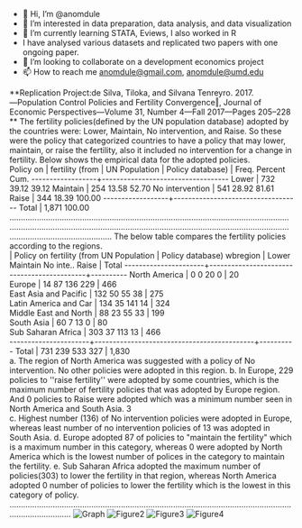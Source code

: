 - 👋 Hi, I’m @anomdule
- 👀 I’m interested in data preparation, data analysis, and data visualization
- 🌱 I’m currently learning STATA, Eviews, I also worked in R 
- I have analysed various datasets and replicated two papers with one ongoing paper.
- 💞️ I’m looking to collaborate on a development economics project
- 📫 How to reach me anomdule@gmail.com, anomdule@umd.edu

<!---
anomdule/anomdule is a ✨ special ✨ repository because its `README.md` (this file) appears on your GitHub profile.
You can click the Preview link to take a look at your changes.
--->
**Replication Project:de Silva, Tiloka, and Silvana Tenreyro. 2017. ―Population Control Policies and Fertility 
Convergence‖, Journal of Economic Perspectives—Volume 31, Number 4—Fall 2017—Pages 205–228 
**
The fertility policies(defined by the UN population database) adopted by the countries were: Lower, Maintain, No intervention, and Raise. So these were the policy that categorized countries to have a policy that may lower, maintain, or raise the fertility, also it included no intervention for a change in fertility. 
Below shows the empirical data for the adopted policies.  
        Policy on | 
  fertility (from | 
    UN Population | 
 Policy database) |      Freq.     Percent        Cum. 
------------------+----------------------------------- 
            Lower |        732       39.12       39.12 
         Maintain |        254       13.58       52.70 
  No intervention |        541       28.92       81.61 
            Raise |        344       18.39      100.00 
------------------+----------------------------------- 
            Total |      1,871      100.00 
………………………………………………………………………………………………………………………………………………………………………………………………………………………………………………………………… 
 The below table compares the fertility policies according to the regions.   
                      |   Policy on fertility (from UN Population 
                      |              Policy database) 
             wbregion |     Lower   Maintain  No inte..      Raise |     Total 
----------------------+--------------------------------------------+---------- 
        North America |         0          0         20          0 |        20  
               Europe |        14         87        136        229 |       466  
East Asia and Pacific |       132         50         55         38 |       275  
Latin America and Car |       134         35        141         14 |       324  
Middle East and North |        88         23         55         33 |       199  
           South Asia |        60          7         13          0 |        80  
   Sub Saharan Africa |       303         37        113         13 |       466  
----------------------+--------------------------------------------+---------- 
                Total |       731        239        533        327 |     1,830    
a. The region of North America was suggested with a policy of No intervention. No other policies were adopted in this region. b. In Europe, 229 policies to ''raise fertility'' were adopted by some countries, which is the maximum number of fertility policies that was adopted by Europe region. And 0 policies to Raise were adopted which was a minimum number seen in North America and South Asia. 
3  
c. Highest number (136) of No intervention policies were adopted in Europe, whereas least number of no intervention policies of 13 was adopted in South Asia. d. Europe adopted 87 of policies to "maintain the fertility" which is a  maximum number in this category, whereas 0 were adopted by North America which is the lowest number of polices in the category to maintain the fertility. e. Sub Saharan Africa adopted the maximum number of policies(303) to lower the fertility in that region, whereas North America adopted 0 number of policies to lower the fertility which is the lowest in this category of policy.  
.......................................................................................................................................................
![Graph](https://user-images.githubusercontent.com/101027404/157093167-32bcb376-3eb7-4ea3-b77a-922ff31ceee5.jpg)
![Figure2](https://user-images.githubusercontent.com/101027404/157092687-f1efcb89-c62c-475c-b904-1ec4de888008.jpg)
![Figure3](https://user-images.githubusercontent.com/101027404/157092696-7f4c34a9-ba0c-4676-9a6e-ccf94a46d982.jpg)
![Figure4](https://user-images.githubusercontent.com/101027404/157092697-949b0703-f381-404b-8172-85411529fa22.jpg)

